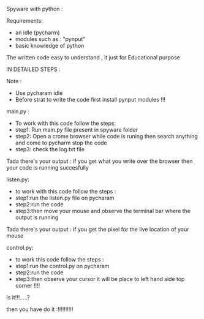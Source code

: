Spyware with python :

Requirements:
- an idle (pycharm)
- modules such as : "pynput"
- basic knowledge of python


The written code easy to understand , it just for Educational purpose 

IN DETAILED STEPS :

Note :
  - Use pycharam idle 
  - Before strat to write the code first install pynput modules !!!

main.py :


- To work with this code follow the steps:
- step1: Run main.py file present in spyware folder 
- step2: Open a crome browser while code is runing then search anything and come to pycharm stop the code 
- step3: check the log.txt file 


Tada there's your output :
  if you get what you write over the browser then your code is running succesfully 

  
listen.py:


- to work with this code follow the steps :
- step1:run the listen.py file on pycharam 
- step2:run the code 
- step3:then move your mouse and observe the terminal bar where the output is running 


Tada there's your output :
if you get the pixel for the live location of your mouse 


control.py:


- to work this code follow the steps :
- step1:run the control.py on pycharam 
- step2:run the code 
- step3:then observe your cursor it will be place to left hand side top corner !!!!


is it!!!.....?


then you have do it :!!!!!!!!!!

